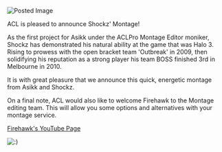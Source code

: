 ![Posted Image](http://www.aclpro.com.au/images/article/shockz.png)




ACL is pleased to announce Shockz' Montage!





As the first project for Asikk under the ACLPro Montage Editor moniker, Shockz has demonstrated his natural ability at the game that was Halo 3. Rising to prowess with the open bracket team 'Outbreak' in 2009, then solidifying his reputation as a strong player his team BOSS finished 3rd in Melbourne in 2010.





It is with great pleasure that we announce this quick, energetic montage from Asikk and Shockz.











On a final note, ACL would also like to welcome Firehawk to the Montage editing team. This will allow you some options and alternatives with your montage service. 






[Firehawk's YouTube Page](http://www.youtube.com/user/PerfectStormGaming)





![:)](http://www.aclpro.com.au/forums/public/style_emoticons/<#EMO_DIR#>/smile.gif)